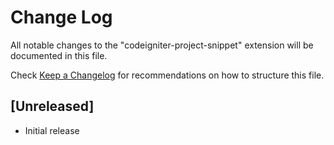 # Change Log

All notable changes to the "codeigniter-project-snippet" extension will be documented in this file.

Check [Keep a Changelog](http://keepachangelog.com/) for recommendations on how to structure this file.

## [Unreleased]

- Initial release